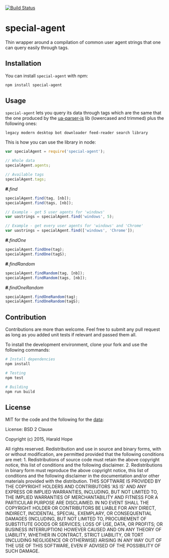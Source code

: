 [![Build Status](https://travis-ci.org/Yomguithereal/special-agent.svg)](https://travis-ci.org/Yomguithereal/special-agent)

# special-agent

Thin wrapper around a compilation of common user agent strings that one can query easily through tags.

## Installation

You can install `special-agent` with npm:

```bash
npm install special-agent
```

## Usage

`special-agent` lets you query its data through tags which are the same that the one produced by the [ua-parser-js](https://www.npmjs.com/package/ua-parser-js) lib (lowercased and trimmed) plus the following ones:

```
legacy modern desktop bot downloader feed-reader search library
```

This is how you can use the library in node:

```js
var specialAgent = require('special-agent');

// Whole data
specialAgent.agents;

// Available tags
specialAgent.tags;
```

**#***.find*

```js
specialAgent.find(tag, [nb]);
specialAgent.find(tags, [nb]);

// Example - get 5 user agents for 'windows'
var uastrings = specialAgent.find('windows', 5);

// Example - get every user agents for 'windows' and 'Chrome'
var uastrings = specialAgent.find(['windows', 'Chrome']);
```

**#***.findOne*

```js
specialAgent.findOne(tag);
specialAgent.findOne(tagS);
```

**#***.findRandom*

```js
specialAgent.findRandom(tag, [nb]);
specialAgent.findRandom(tags, [nb]);
```

**#***.findOneRandom*

```js
specialAgent.findOneRandom(tag);
specialAgent.findOneRandom(tagS);
```

## Contribution

Contributions are more than welcome. Feel free to submit any pull request as long as you added unit tests if relevant and passed them all.

To install the development environment, clone your fork and use the following commands:

```bash
# Install dependencies
npm install

# Testing
npm test

# Building
npm run build
```

## License

MIT for the code and the following for the [data](http://techpatterns.com/forums/about304.html):

License: BSD 2 Clause

Copyright (c) 2015, Harald Hope

All rights reserved. Redistribution and use in source and binary forms,     with or without modification, are permitted provided that the following     conditions are met:     1. Redistributions of source code must retain the above copyright notice,     this list of conditions and the following disclaimer.     2. Redistributions in binary form must reproduce the above copyright notice, this     list of conditions and the following disclaimer in the documentation and/or other     materials provided with the distribution.     THIS SOFTWARE IS PROVIDED BY THE COPYRIGHT HOLDERS AND CONTRIBUTORS 'AS IS'     AND ANY EXPRESS OR IMPLIED WARRANTIES, INCLUDING, BUT NOT LIMITED TO, THE     IMPLIED WARRANTIES OF MERCHANTABILITY AND FITNESS FOR A PARTICULAR PURPOSE     ARE DISCLAIMED. IN NO EVENT SHALL THE COPYRIGHT HOLDER OR CONTRIBUTORS BE     LIABLE FOR ANY DIRECT, INDIRECT, INCIDENTAL, SPECIAL, EXEMPLARY, OR     CONSEQUENTIAL DAMAGES (INCLUDING, BUT NOT LIMITED TO, PROCUREMENT OF     SUBSTITUTE GOODS OR SERVICES; LOSS OF USE, DATA, OR PROFITS; OR BUSINESS     INTERRUPTION) HOWEVER CAUSED AND ON ANY THEORY OF LIABILITY, WHETHER     IN CONTRACT, STRICT LIABILITY, OR TORT (INCLUDING NEGLIGENCE OR OTHERWISE)     ARISING IN ANY WAY OUT OF THE USE OF THIS SOFTWARE, EVEN IF ADVISED OF THE     POSSIBILITY OF SUCH DAMAGE.
